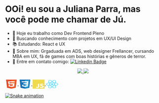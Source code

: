 # OOi! eu sou a Juliana Parra, mas você pode me chamar de Jú.

- 🔭 Hoje eu trabalho como Dev Frontend Pleno
- :purple_heart: Buscando conhecimento com projetos em UX/UI Design
- 📚 Estudando: React e UX 
- 💬 Sobre mim: Grgaduada em ADS, web designer Frellancer, cursando MBA em UX, fã de games com boas histórias e gêneros de terror.
- :email: Entre em contato comigo: [![Linkedin Badge](https://img.shields.io/badge/-JulianaParra-blue?style=flat-square&logo=Linkedin&logoColor=white&linkhttps://www.linkedin.com/in/juliana-parra-00701818a)](https://www.linkedin.com/in/juliana-parra-00701818a/) 

<div align="center">
  <a href="https://github.com/Parrajuliana/Parrajuliana">    
  <img height="160em" src="https://github-readme-stats.vercel.app/api?username=Parrajuliana&show_icons=true&theme=dark&include_all_commits=true&count_private=true"/>
  <img height="160em" src="https://github-readme-stats.vercel.app/api/top-langs/?username=Parrajuliana&layout=compact&langs_count=7&theme=dark"/>
</div>

   <div style="display: inline_block"><br>
  <img align="center" alt="Rafa-HTML" height="30" width="40" src="https://raw.githubusercontent.com/devicons/devicon/master/icons/html5/html5-original.svg">
  <img align="center" alt="Rafa-CSS" height="30" width="40" src="https://raw.githubusercontent.com/devicons/devicon/master/icons/css3/css3-original.svg">
  <img align="center" alt="Rafa-Js" height="30" width="40" src="https://raw.githubusercontent.com/devicons/devicon/master/icons/javascript/javascript-plain.svg">
  <img align="center" alt="Rafa-React" height="30" width="40" src="https://raw.githubusercontent.com/devicons/devicon/master/icons/react/react-original.svg">
    
   ![Snake animation](https://github.com/Parrajuliana/Parrajuliana/blob/output/github-contribution-grid-snake.svg)
</div>

